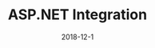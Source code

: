 ---
title: ASP.NET Integration
excerpt: Integration with ASP.NET Core, ASP.NET MVC 5 and ASP.NET WebApi 2
date: 2018-12-1
icon: 
  name: icon_globe
color: green
sections:
  - /aspnet/aspnet
  - /aspnet/core
---